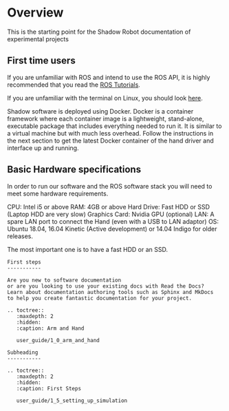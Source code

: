 # Overview

This is the starting point for the Shadow Robot documentation of experimental projects

## First time users
If you are unfamiliar with ROS and intend to use the ROS API, it is highly recommended that you read the [ROS Tutorials](http://www.ros.org/wiki/ROS/Tutorials).

If you are unfamiliar with the terminal on Linux, you should look [here](https://askubuntu.com/questions/183775/how-do-i-open-a-terminal).

Shadow software is deployed using Docker. Docker is a container framework where each container image is a lightweight, stand-alone, executable package that includes everything needed to run it. It is similar to a virtual machine but with much less overhead. Follow the instructions in the next section to get the latest Docker container of the hand driver and interface up and running.

## Basic Hardware specifications

In order to run our software and the ROS software stack you will need to meet some hardware requirements.

CPU: Intel i5 or above
RAM: 4GB or above
Hard Drive: Fast HDD or SSD (Laptop HDD are very slow)
Graphics Card: Nvidia GPU (optional)
LAN: A spare LAN port to connect the Hand (even with a USB to LAN adaptor)
OS: Ubuntu 18.04, 16.04 Kinetic (Active development) or 14.04 Indigo for older releases.

The most important one is to have a fast HDD or an SSD.

```eval_rst
First steps
-----------

Are you new to software documentation
or are you looking to use your existing docs with Read the Docs?
Learn about documentation authoring tools such as Sphinx and MkDocs
to help you create fantastic documentation for your project.

.. toctree::
   :maxdepth: 2
   :hidden:
   :caption: Arm and Hand
   
   user_guide/1_0_arm_and_hand

Subheading
-----------
 
.. toctree::
   :maxdepth: 2
   :hidden:
   :caption: First Steps
   
   user_guide/1_5_setting_up_simulation

```
